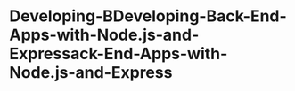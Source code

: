 # Developing-BDeveloping-Back-End-Apps-with-Node.js-and-Expressack-End-Apps-with-Node.js-and-Express
